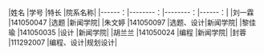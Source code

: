 |姓名    |学号      |特长      |院系名称|
|------：|--------：|--------：|------：|
|刘一霖  |141050047 |选题      |新闻学院|
|朱文婷  |141050097 |选题、设计|新闻学院|
|黎佳瑜  |141050035 |设计      |新闻学院|
|胡兰兰  |141050024 |编程      |新闻学院|
|封蓉    |111292007 |编程、设计|规划设计| 
